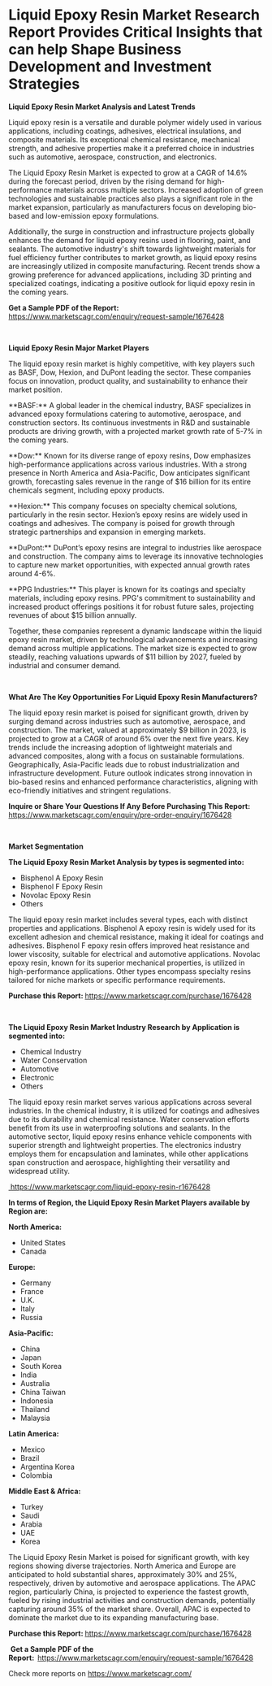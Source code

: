 <p><h1>Liquid Epoxy Resin Market Research Report Provides Critical Insights that can help Shape Business Development and Investment Strategies</h1></p><p><strong>Liquid Epoxy Resin Market Analysis and Latest Trends</strong></p>
<p><p>Liquid epoxy resin is a versatile and durable polymer widely used in various applications, including coatings, adhesives, electrical insulations, and composite materials. Its exceptional chemical resistance, mechanical strength, and adhesive properties make it a preferred choice in industries such as automotive, aerospace, construction, and electronics.</p><p>The Liquid Epoxy Resin Market is expected to grow at a CAGR of 14.6% during the forecast period, driven by the rising demand for high-performance materials across multiple sectors. Increased adoption of green technologies and sustainable practices also plays a significant role in the market expansion, particularly as manufacturers focus on developing bio-based and low-emission epoxy formulations. </p><p>Additionally, the surge in construction and infrastructure projects globally enhances the demand for liquid epoxy resins used in flooring, paint, and sealants. The automotive industry's shift towards lightweight materials for fuel efficiency further contributes to market growth, as liquid epoxy resins are increasingly utilized in composite manufacturing. Recent trends show a growing preference for advanced applications, including 3D printing and specialized coatings, indicating a positive outlook for liquid epoxy resin in the coming years.</p></p>
<p><strong>Get a Sample PDF of the Report:&nbsp;</strong> <a href="https://www.marketscagr.com/enquiry/request-sample/1676428?utm_campaign=3249&utm_medium=2&utm_source=Github&utm_content=ia&utm_term=31032025&utm_id=liquid-epoxy-resin">https://www.marketscagr.com/enquiry/request-sample/1676428</a></p>
<p>&nbsp;</p>
<p><strong>Liquid Epoxy Resin Major Market Players</strong></p>
<p><p>The liquid epoxy resin market is highly competitive, with key players such as BASF, Dow, Hexion, and DuPont leading the sector. These companies focus on innovation, product quality, and sustainability to enhance their market position.</p><p>**BASF:** A global leader in the chemical industry, BASF specializes in advanced epoxy formulations catering to automotive, aerospace, and construction sectors. Its continuous investments in R&D and sustainable products are driving growth, with a projected market growth rate of 5-7% in the coming years.</p><p>**Dow:** Known for its diverse range of epoxy resins, Dow emphasizes high-performance applications across various industries. With a strong presence in North America and Asia-Pacific, Dow anticipates significant growth, forecasting sales revenue in the range of $16 billion for its entire chemicals segment, including epoxy products.</p><p>**Hexion:** This company focuses on specialty chemical solutions, particularly in the resin sector. Hexion’s epoxy resins are widely used in coatings and adhesives. The company is poised for growth through strategic partnerships and expansion in emerging markets.</p><p>**DuPont:** DuPont’s epoxy resins are integral to industries like aerospace and construction. The company aims to leverage its innovative technologies to capture new market opportunities, with expected annual growth rates around 4-6%.</p><p>**PPG Industries:** This player is known for its coatings and specialty materials, including epoxy resins. PPG's commitment to sustainability and increased product offerings positions it for robust future sales, projecting revenues of about $15 billion annually.</p><p>Together, these companies represent a dynamic landscape within the liquid epoxy resin market, driven by technological advancements and increasing demand across multiple applications. The market size is expected to grow steadily, reaching valuations upwards of $11 billion by 2027, fueled by industrial and consumer demand.</p></p>
<p>&nbsp;</p>
<p><strong>What Are The Key Opportunities For Liquid Epoxy Resin Manufacturers?</strong></p>
<p><p>The liquid epoxy resin market is poised for significant growth, driven by surging demand across industries such as automotive, aerospace, and construction. The market, valued at approximately $9 billion in 2023, is projected to grow at a CAGR of around 6% over the next five years. Key trends include the increasing adoption of lightweight materials and advanced composites, along with a focus on sustainable formulations. Geographically, Asia-Pacific leads due to robust industrialization and infrastructure development. Future outlook indicates strong innovation in bio-based resins and enhanced performance characteristics, aligning with eco-friendly initiatives and stringent regulations.</p></p>
<p><strong>Inquire or Share Your Questions If Any Before Purchasing This Report:</strong> <a href="https://www.marketscagr.com/enquiry/pre-order-enquiry/1676428?utm_campaign=3249&utm_medium=2&utm_source=Github&utm_content=ia&utm_term=31032025&utm_id=liquid-epoxy-resin">https://www.marketscagr.com/enquiry/pre-order-enquiry/1676428</a></p>
<p>&nbsp;</p>
<p><strong>Market Segmentation</strong></p>
<p><strong>The Liquid Epoxy Resin Market Analysis by types is segmented into:</strong></p>
<p><ul><li>Bisphenol A Epoxy Resin</li><li>Bisphenol F Epoxy Resin</li><li>Novolac Epoxy Resin</li><li>Others</li></ul></p>
<p><p>The liquid epoxy resin market includes several types, each with distinct properties and applications. Bisphenol A epoxy resin is widely used for its excellent adhesion and chemical resistance, making it ideal for coatings and adhesives. Bisphenol F epoxy resin offers improved heat resistance and lower viscosity, suitable for electrical and automotive applications. Novolac epoxy resin, known for its superior mechanical properties, is utilized in high-performance applications. Other types encompass specialty resins tailored for niche markets or specific performance requirements.</p></p>
<p><strong>Purchase this Report:&nbsp;</strong><a href="https://www.marketscagr.com/purchase/1676428?utm_campaign=3249&utm_medium=2&utm_source=Github&utm_content=ia&utm_term=31032025&utm_id=liquid-epoxy-resin">https://www.marketscagr.com/purchase/1676428</a></p>
<p>&nbsp;</p>
<p><strong>The Liquid Epoxy Resin Market Industry Research by Application is segmented into:</strong></p>
<p><ul><li>Chemical Industry</li><li>Water Conservation</li><li>Automotive</li><li>Electronic</li><li>Others</li></ul></p>
<p><p>The liquid epoxy resin market serves various applications across several industries. In the chemical industry, it is utilized for coatings and adhesives due to its durability and chemical resistance. Water conservation efforts benefit from its use in waterproofing solutions and sealants. In the automotive sector, liquid epoxy resins enhance vehicle components with superior strength and lightweight properties. The electronics industry employs them for encapsulation and laminates, while other applications span construction and aerospace, highlighting their versatility and widespread utility.</p></p>
<p><a href="https://www.marketscagr.com/liquid-epoxy-resin-r1676428?utm_campaign=3249&utm_medium=2&utm_source=Github&utm_content=ia&utm_term=31032025&utm_id=liquid-epoxy-resin">&nbsp;https://www.marketscagr.com/liquid-epoxy-resin-r1676428</a></p>
<p><strong>In terms of Region, the Liquid Epoxy Resin Market Players available by Region are:</strong></p>
<p>
    <p> <strong> North America: </strong>
        <ul>
            <li>United States</li>
            <li>Canada</li>
        </ul>
        </p> 
    <p> <strong> Europe: </strong>
        <ul>
            <li>Germany</li>
            <li>France</li>
            <li>U.K.</li>
            <li>Italy</li>
            <li>Russia</li>
        </ul>
        </p> 
    <p> <strong> Asia-Pacific: </strong>
        <ul>
            <li>China</li>
            <li>Japan</li>
            <li>South Korea</li>
            <li>India</li>
            <li>Australia</li>
            <li>China Taiwan</li>
            <li>Indonesia</li>
            <li>Thailand</li>
            <li>Malaysia</li>
        </ul>
        </p> 
    <p> <strong> Latin America: </strong>
        <ul>
            <li>Mexico</li>
            <li>Brazil</li>
            <li>Argentina Korea</li>
            <li>Colombia</li>
        </ul>
        </p> 
    <p> <strong> Middle East & Africa: </strong>
        <ul>
            <li>Turkey</li>
            <li>Saudi</li>
            <li>Arabia</li>
            <li>UAE</li>
            <li>Korea</li>
        </ul>
    </p>
    </p>
<p><p>The Liquid Epoxy Resin Market is poised for significant growth, with key regions showing diverse trajectories. North America and Europe are anticipated to hold substantial shares, approximately 30% and 25%, respectively, driven by automotive and aerospace applications. The APAC region, particularly China, is projected to experience the fastest growth, fueled by rising industrial activities and construction demands, potentially capturing around 35% of the market share. Overall, APAC is expected to dominate the market due to its expanding manufacturing base.</p></p>
<p><strong>Purchase this Report: </strong><a href="https://www.marketscagr.com/purchase/1676428?utm_campaign=3249&utm_medium=2&utm_source=Github&utm_content=ia&utm_term=31032025&utm_id=liquid-epoxy-resin">https://www.marketscagr.com/purchase/1676428</a></p>
<p>&nbsp;<strong>Get a Sample PDF of the Report:&nbsp;&nbsp;</strong><a href="https://www.marketscagr.com/enquiry/request-sample/1676428?utm_campaign=3249&utm_medium=2&utm_source=Github&utm_content=ia&utm_term=31032025&utm_id=liquid-epoxy-resin">https://www.marketscagr.com/enquiry/request-sample/1676428</a></p>
<p><strong></strong></p>
<p>Check more reports on <a href="https://www.marketscagr.com/?utm_campaign=3249&utm_medium=2&utm_source=Github&utm_content=ia&utm_term=31032025&utm_id=liquid-epoxy-resin">https://www.marketscagr.com/</a></p>